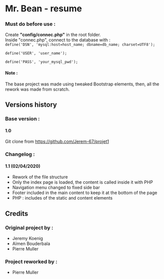 <h1>Mr. Bean - resume</h1>
<h3>Must do before use :</h3>
<p>Create <strong>"config/connec.php"</strong> in the root folder.<br> 
Inside "connec.php", connect to the database with :<br> 
<code>define('DSN', 'mysql:host=host_name; dbname=db_name; charset=UTF8');<br>
define('USER', 'user_name');<br>
define('PASS', 'your_mysql_pwd');</code></p>
<h4>Note :</h4>
<p>The base project was made using tweaked Bootstrap elements, then, all the rework was made from scratch.</p>

<h2>Versions history</h2>
<h3>Base version :</h3>
<h4>1.0</h4>
<p>Git clone from <a href="https://github.com/Jerem-67/projet1">https://github.com/Jerem-67/projet1</a></p>

<h3>Changelog :</h3>
<h4>1.1 (02/04/2020)</h4>
<ul>
    <li>Rework of the file structure</li>
    <li>Only the index page is loaded, the content is called inside it with PHP</li>
    <li>Navigation menu changed to fixed side bar</li>
    <li>Footer included in the main content to keep it at the bottom of the page</li>
    <li>PHP : includes of the static and content elements</li>
</ul>
<h2>Credits</h2>
<h3>Original project by :</h3>
<ul>
    <li>Jeremy Koenig</li>
    <li>Aïmen Bouderbala</li>
    <li>Pierre Muller</li>
</ul>
<h3>Project reworked by :</h3>
<ul>
    <li>Pierre Muller</li>
</ul>